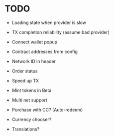 # TODO

- Loading state when provider is slow
- TX completion reliability (assume bad provider)
- Connect wallet popup
- Contract addresses from config
- Network ID in header
- Order status

- Speed up TX
- Mint tokens in Beta
- Multi net support

- Purchase with CC? (Auto-redeem)
- Currency chooser?
- Translations?
